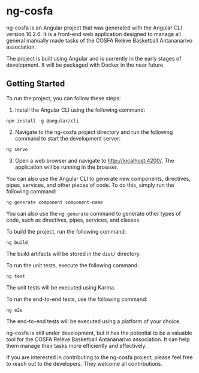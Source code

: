 # ng-cosfa

ng-cosfa is an Angular project that was generated with the Angular CLI version 16.2.6. It is a front-end web application designed to manage all general manually made tasks of the COSFA Relève Basketball Antananarivo association.

The project is built using Angular and is currently in the early stages of development. It will be packaged with Docker in the near future.

## Getting Started

To run the project, you can follow these steps:

1. Install the Angular CLI using the following command:
```
npm install -g @angular/cli
```

2. Navigate to the ng-cosfa project directory and run the following command to start the development server:
```
ng serve
```

3. Open a web browser and navigate to [http://localhost:4200/](http://localhost:4200/). The application will be running in the browser.

You can also use the Angular CLI to generate new components, directives, pipes, services, and other pieces of code. To do this, simply run the following command:

```
ng generate component component-name
```

You can also use the `ng generate` command to generate other types of code, such as directives, pipes, services, and classes.

To build the project, run the following command:

```
ng build
```

The build artifacts will be stored in the `dist/` directory.

To run the unit tests, execute the following command:

```
ng test
```

The unit tests will be executed using Karma.

To run the end-to-end tests, use the following command:

```
ng e2e
```

The end-to-end tests will be executed using a platform of your choice.

ng-cosfa is still under development, but it has the potential to be a valuable tool for the COSFA Relève Basketball Antananarivo association. It can help them manage their tasks more efficiently and effectively.

If you are interested in contributing to the ng-cosfa project, please feel free to reach out to the developers. They welcome all contributions.
